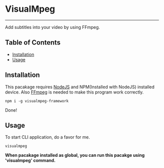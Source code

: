 # VisualMpeg

----

Add subtitles into your video by using FFmpeg.

## Table of Contents

- [Installation](#Installation)
- [Usage](#usage)

## Installation

This pacakage requires [NodeJS](https://nodejs.org) and NPM(Installed with NodeJS) installed device.
Also [FFmpeg](https://www.ffmpeg.org/) is needed to make this program work correctly.

```
npm i -g visualmpeg-framework
```

Done!

## Usage

To start CLI application, do a favor for me.

```
visualmpeg
```
**When pacakage installed as global, you can run this pacakge using 'visualmpeg' command.**
